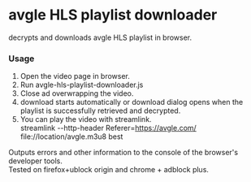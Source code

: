 # avgle HLS playlist downloader
decrypts and downloads avgle HLS playlist in browser.
### Usage ###
1. Open the video page in browser.
2. Run avgle-hls-playlist-downloader.js
3. Close ad overwrapping the video.
4. download starts automatically or download dialog opens when the playlist is successfully retrieved and decrypted.
5. You can play the video with streamlink.  
streamlink --http-header Referer=https://avgle.com/ file://location/avgle.m3u8 best

Outputs errors and other information to the console of the browser's developer tools.  
Tested on firefox+ublock origin and chrome + adblock plus.  

